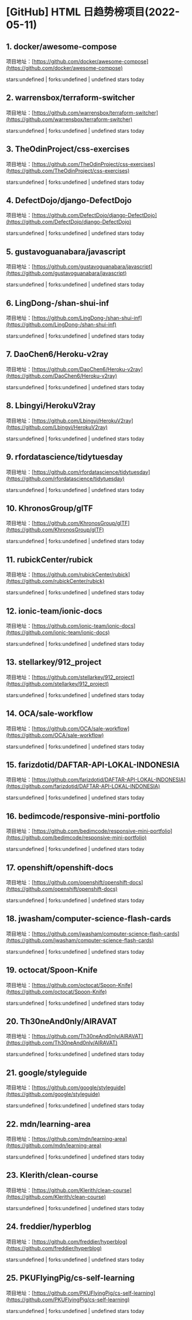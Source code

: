 # [GitHub] HTML 日趋势榜项目(2022-05-11)

## 1. docker/awesome-compose 

项目地址：[https://github.com/docker/awesome-compose](https://github.com/docker/awesome-compose)

stars:undefined | forks:undefined | undefined stars today 



## 2. warrensbox/terraform-switcher 

项目地址：[https://github.com/warrensbox/terraform-switcher](https://github.com/warrensbox/terraform-switcher)

stars:undefined | forks:undefined | undefined stars today 



## 3. TheOdinProject/css-exercises 

项目地址：[https://github.com/TheOdinProject/css-exercises](https://github.com/TheOdinProject/css-exercises)

stars:undefined | forks:undefined | undefined stars today 



## 4. DefectDojo/django-DefectDojo 

项目地址：[https://github.com/DefectDojo/django-DefectDojo](https://github.com/DefectDojo/django-DefectDojo)

stars:undefined | forks:undefined | undefined stars today 



## 5. gustavoguanabara/javascript 

项目地址：[https://github.com/gustavoguanabara/javascript](https://github.com/gustavoguanabara/javascript)

stars:undefined | forks:undefined | undefined stars today 



## 6. LingDong-/shan-shui-inf 

项目地址：[https://github.com/LingDong-/shan-shui-inf](https://github.com/LingDong-/shan-shui-inf)

stars:undefined | forks:undefined | undefined stars today 



## 7. DaoChen6/Heroku-v2ray 

项目地址：[https://github.com/DaoChen6/Heroku-v2ray](https://github.com/DaoChen6/Heroku-v2ray)

stars:undefined | forks:undefined | undefined stars today 



## 8. Lbingyi/HerokuV2ray 

项目地址：[https://github.com/Lbingyi/HerokuV2ray](https://github.com/Lbingyi/HerokuV2ray)

stars:undefined | forks:undefined | undefined stars today 



## 9. rfordatascience/tidytuesday 

项目地址：[https://github.com/rfordatascience/tidytuesday](https://github.com/rfordatascience/tidytuesday)

stars:undefined | forks:undefined | undefined stars today 



## 10. KhronosGroup/glTF 

项目地址：[https://github.com/KhronosGroup/glTF](https://github.com/KhronosGroup/glTF)

stars:undefined | forks:undefined | undefined stars today 



## 11. rubickCenter/rubick 

项目地址：[https://github.com/rubickCenter/rubick](https://github.com/rubickCenter/rubick)

stars:undefined | forks:undefined | undefined stars today 



## 12. ionic-team/ionic-docs 

项目地址：[https://github.com/ionic-team/ionic-docs](https://github.com/ionic-team/ionic-docs)

stars:undefined | forks:undefined | undefined stars today 



## 13. stellarkey/912_project 

项目地址：[https://github.com/stellarkey/912_project](https://github.com/stellarkey/912_project)

stars:undefined | forks:undefined | undefined stars today 



## 14. OCA/sale-workflow 

项目地址：[https://github.com/OCA/sale-workflow](https://github.com/OCA/sale-workflow)

stars:undefined | forks:undefined | undefined stars today 



## 15. farizdotid/DAFTAR-API-LOKAL-INDONESIA 

项目地址：[https://github.com/farizdotid/DAFTAR-API-LOKAL-INDONESIA](https://github.com/farizdotid/DAFTAR-API-LOKAL-INDONESIA)

stars:undefined | forks:undefined | undefined stars today 



## 16. bedimcode/responsive-mini-portfolio 

项目地址：[https://github.com/bedimcode/responsive-mini-portfolio](https://github.com/bedimcode/responsive-mini-portfolio)

stars:undefined | forks:undefined | undefined stars today 



## 17. openshift/openshift-docs 

项目地址：[https://github.com/openshift/openshift-docs](https://github.com/openshift/openshift-docs)

stars:undefined | forks:undefined | undefined stars today 



## 18. jwasham/computer-science-flash-cards 

项目地址：[https://github.com/jwasham/computer-science-flash-cards](https://github.com/jwasham/computer-science-flash-cards)

stars:undefined | forks:undefined | undefined stars today 



## 19. octocat/Spoon-Knife 

项目地址：[https://github.com/octocat/Spoon-Knife](https://github.com/octocat/Spoon-Knife)

stars:undefined | forks:undefined | undefined stars today 



## 20. Th30neAnd0nly/AIRAVAT 

项目地址：[https://github.com/Th30neAnd0nly/AIRAVAT](https://github.com/Th30neAnd0nly/AIRAVAT)

stars:undefined | forks:undefined | undefined stars today 



## 21. google/styleguide 

项目地址：[https://github.com/google/styleguide](https://github.com/google/styleguide)

stars:undefined | forks:undefined | undefined stars today 



## 22. mdn/learning-area 

项目地址：[https://github.com/mdn/learning-area](https://github.com/mdn/learning-area)

stars:undefined | forks:undefined | undefined stars today 



## 23. Klerith/clean-course 

项目地址：[https://github.com/Klerith/clean-course](https://github.com/Klerith/clean-course)

stars:undefined | forks:undefined | undefined stars today 



## 24. freddier/hyperblog 

项目地址：[https://github.com/freddier/hyperblog](https://github.com/freddier/hyperblog)

stars:undefined | forks:undefined | undefined stars today 



## 25. PKUFlyingPig/cs-self-learning 

项目地址：[https://github.com/PKUFlyingPig/cs-self-learning](https://github.com/PKUFlyingPig/cs-self-learning)

stars:undefined | forks:undefined | undefined stars today 



